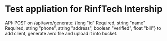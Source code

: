 # Test appliation for RinfTech Intership


API:
POST on /api/avro/generate: {long "id" Required, string "name" Required, string "phone", string "address", boolean "verified", float "bill"} to add client, generate avro file and upload it into bucket.
